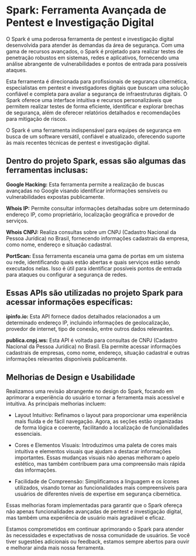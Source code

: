 
# Spark: Ferramenta Avançada de Pentest e Investigação Digital

O Spark é uma poderosa ferramenta de pentest e investigação digital desenvolvida para atender às demandas da área de segurança. Com uma gama de recursos avançados, o Spark é projetado para realizar testes de penetração robustos em sistemas, redes e aplicativos, fornecendo uma análise abrangente de vulnerabilidades e pontos de entrada para possíveis ataques.

Esta ferramenta é direcionada para profissionais de segurança cibernética, especialistas em pentest e investigadores digitais que buscam uma solução confiável e completa para avaliar a segurança de infraestruturas digitais. O Spark oferece uma interface intuitiva e recursos personalizáveis que permitem realizar testes de forma eficiente, identificar e explorar brechas de segurança, além de oferecer relatórios detalhados e recomendações para mitigação de riscos.

O Spark é uma ferramenta indispensável para equipes de segurança em busca de um software versátil, confiável e atualizado, oferecendo suporte às mais recentes técnicas de pentest e investigação digital.

## Dentro do projeto Spark, essas são algumas das ferramentas inclusas:


**Google Hacking:** Esta ferramenta permite a realização de buscas avançadas no Google visando identificar informações sensíveis ou vulnerabilidades expostas publicamente.

**Whois IP:** Permite consultar informações detalhadas sobre um determinado endereço IP, como proprietário, localização geográfica e provedor de serviços.

**Whois CNPJ:** Realiza consultas sobre um CNPJ (Cadastro Nacional da Pessoa Jurídica) no Brasil, fornecendo informações cadastrais da empresa, como nome, endereço e situação cadastral.

**PortScan:** Essa ferramenta escaneia uma gama de portas em um sistema ou rede, identificando quais estão abertas e quais serviços estão sendo executados nelas. Isso é útil para identificar possíveis pontos de entrada para ataques ou configurar a segurança de redes.
## Essas APIs são utilizadas no projeto Spark para acessar informações específicas:

**ipinfo.io:** Esta API fornece dados detalhados relacionados a um determinado endereço IP, incluindo informações de geolocalização, provedor de internet, tipo de conexão, entre outros dados relevantes.

**publica.cnpj.ws:** Esta API é voltada para consultas de CNPJ (Cadastro Nacional da Pessoa Jurídica) no Brasil. Ela permite acessar informações cadastrais de empresas, como nome, endereço, situação cadastral e outras informações relevantes disponíveis publicamente.

## Melhorias de Design e Usabilidade

Realizamos uma revisão abrangente no design do Spark, focando em aprimorar a experiência do usuário e tornar a ferramenta mais acessível e intuitiva. As principais melhorias incluem:

 - Layout Intuitivo: Refinamos o layout para proporcionar uma experiência mais fluida e de fácil navegação. Agora, as seções estão organizadas de forma lógica e coerente, facilitando a localização de funcionalidades essenciais.

 - Cores e Elementos Visuais: Introduzimos uma paleta de cores mais intuitiva e elementos visuais que ajudam a destacar informações importantes. Essas mudanças visuais não apenas melhoram o apelo estético, mas também contribuem para uma compreensão mais rápida das informações.

- Facilidade de Compreensão: Simplificamos a linguagem e os ícones utilizados, visando tornar as funcionalidades mais compreensíveis para usuários de diferentes níveis de expertise em segurança cibernética.

Essas melhorias foram implementadas para garantir que o Spark ofereça não apenas funcionalidades avançadas de pentest e investigação digital, mas também uma experiência de usuário mais agradável e eficaz.

Estamos comprometidos em continuar aprimorando o Spark para atender às necessidades e expectativas de nossa comunidade de usuários. Se você tiver sugestões adicionais ou feedback, estamos sempre abertos para ouvir e melhorar ainda mais nossa ferramenta.